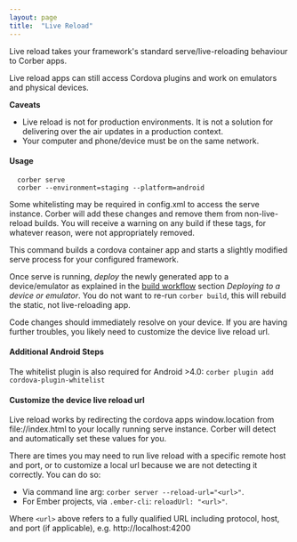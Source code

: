 ```yaml
---
layout: page
title:  "Live Reload"
---
```


Live reload takes your framework's standard serve/live-reloading behaviour to Corber apps.

Live reload apps can still access Cordova plugins and work on emulators and physical devices.

**Caveats**

- Live reload is not for production environments. It is not a solution for delivering over the air updates in a production context.
- Your computer and phone/device must be on the same network.

#### Usage

```
  corber serve
  corber --environment=staging --platform=android
```

Some whitelisting may be required in config.xml to access the serve instance. Corber will add these changes and remove them from non-live-reload builds. You will receive a warning on any build if these tags, for whatever reason, were not appropriately removed.

This command builds a cordova container app and starts a slightly modified serve process for your configured framework.

Once serve is running, *deploy* the newly generated app to a device/emulator as explained in the [build workflow](/pages/workflow/building) section _Deploying to a device or emulator_. You do not want to re-run `corber build`, this will rebuild the static, not live-reloading app.

Code changes should immediately resolve on your device. If you are having further troubles, you likely need to customize the device live reload url.

#### Additional Android Steps

The whitelist plugin is also required for Android >4.0:
`corber plugin add cordova-plugin-whitelist`

#### Customize the device live reload url

Live reload works by redirecting the cordova apps window.location from file://index.html to your locally running serve instance.
Corber will detect and automatically set these values for you.

There are times you may need to run live reload with a specific remote host and port, or to customize a local url because we are not detecting it correctly.
You can do so:

- Via command line arg: `corber server --reload-url="<url>"`.
- For Ember projects, via `.ember-cli`: `reloadUrl: "<url>"`.

Where `<url>` above  refers to a fully qualified URL including protocol, host, and port (if applicable), e.g. http://localhost:4200
